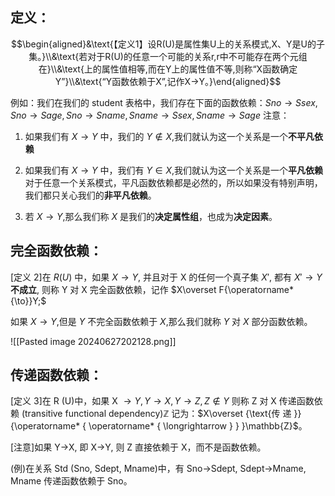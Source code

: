 ## 定义：
$$\begin{aligned}&\text{【定义1】设R(U)是属性集U上的关系模式,X、Y是U的子集。}\\&\text{若对于R(U)的任意一个可能的关系r,r中不可能存在两个元组在}\\&\text{上的属性值相等,而在Y上的属性值不等,则称“X函数确定Y”}\\&\text{“Y函数依赖于X”,记作X→Y。}\end{aligned}$$


例如：我们在我们的 student 表格中，我们存在下面的函数依赖：$Sno\to Ssex,Sno\to Sage,Sno\to Sname,Sname\to Ssex,Sname\to Sage$
注意：
1. 如果我们有 $X\to Y$ 中，我们的 $Y\notin X$,我们就认为这一个关系是一个**不平凡依赖**
2. 如果我们有 $X\to Y$ 中，我们有 $Y\in X$,我们就认为这一个关系是一个**平凡依赖**
对于任意一个关系模式，平凡函数依赖都是必然的，所以如果没有特别声明，我们都只关心我们的**非平凡依赖**。

3. 若 $X\to Y$,那么我们称 $X$ 是我们的**决定属性组**，也成为**决定因素**。

## 完全函数依赖：
[定义 2]在 $R (U)$ 中，如果 $X→Y$, 并且对于 X 的任何一个真子集 $X'$, 都有 $X' →Y$ **不成立**, 则称 Y 对 X 完全函数依赖，记作 $X\overset F{\operatorname*{\to}}Y;$

如果 $X\to Y$,但是 $Y$ 不完全函数依赖于 $X$,那么我们就称 $Y$ 对 $X$ 部分函数依赖。

![[Pasted image 20240627202128.png]]

## 传递函数依赖：
[定义 3]在 R (U)中，如果 X $\to Y,Y\to X,Y\to Z,Z\notin Y$
则称 Z 对 X 传递函数依赖 (transitive functional dependency)$\mathbb{Z}$ 记为：$X\overset {\text{传 递 }}{\operatorname* { \operatorname* { \longrightarrow } } }\mathbb{Z}$。

[注意]如果 Y→X, 即 X→Y, 则 Z 直接依赖于 X，而不是函数依赖。

(例)在关系 Std (Sno, Sdept, Mname)中，有 Sno->Sdept,
Sdept→Mname, Mname 传递函数依赖于 Sno。